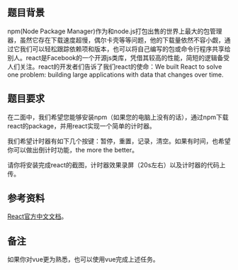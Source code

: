 ## 题目背景

npm(Node Package Manager)作为和node.js打包出售的世界上最大的包管理器，虽然它存在下载速度超慢，偶尔卡壳等等问题，他的下载量依然不容小觑，通过它我们可以轻松跟踪依赖项和版本，也可以将自己编写的包或命令行程序共享给别人。react是Facebook的一个开源js类库，凭借其较高的性能，简短的逻辑备受人们关注。react的开发者们告诉了我们react的使命：We built React to solve one problem: building large applications with data that changes over time.

## 题目要求

在二面中，我们希望您能够安装npm（如果您的电脑上没有的话），通过npm下载react的package，并用react实现一个简单的计时器。

我们希望计时器有如下几个按键：暂停，重置，记录，清空。如果有时间，也希望你可以做出倒计时功能，the more the better。

请你将安装完成react的截图，计时器效果录屏（20s左右）以及计时器的代码上传。

## 参考资料

[React官方中文文档](https://react.docschina.org/)。

## 备注

如果你对vue更为熟悉，也可以使用vue完成上述任务。
